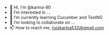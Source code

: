 - 👋 Hi, I’m @karina-90
- 👀 I’m interested in ...
- 🌱 I’m currently learning Cucumber and TestNG
- 💞️ I’m looking to collaborate on ...
- 📫 How to reach me, ruizkarina532@gmail.com

<!---
karina-90/karina-90 is a ✨ special ✨ repository because its `README.md` (this file) appears on your GitHub profile.
You can click the Preview link to take a look at your changes.
--->
